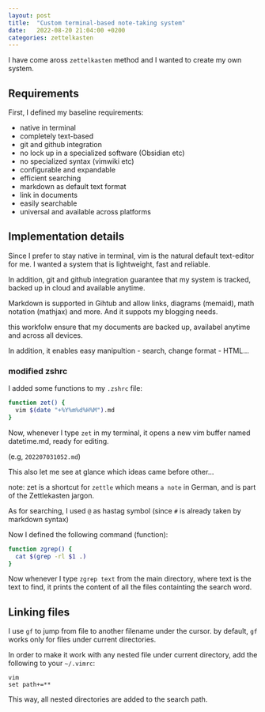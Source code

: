 ```yaml
---
layout: post
title:  "Custom terminal-based note-taking system"
date:   2022-08-20 21:04:00 +0200
categories: zettelkasten
---
```


I have come aross `zettelkasten` method and I wanted to create my own system.

## Requirements

First, I defined my baseline requirements:

* native in terminal
* completely text-based
* git and github integration
* no lock up in a specialized software (Obsidian etc)
* no specialized syntax (vimwiki etc)
* configurable and expandable
* efficient searching
* markdown as default text format
* link in documents
* easily searchable
* universal and available across platforms


## Implementation details 

Since I prefer to stay native in terminal, vim is the natural default text-editor for me. I wanted a system that is lightweight, fast and reliable.

In addition, git and github integration guarantee that my system is tracked, backed up in cloud and available anytime.

Markdown is supported in Gihtub and allow links, diagrams (memaid), math notation (mathjax) and more.
And it suppots my blogging needs.

this workfolw ensure that my documents are backed up, availabel anytime and across all devices.

In addition, it enables easy manipultion - search, change format - HTML...



### modified zshrc
I added some functions to my `.zshrc` file:

```bash
function zet() {
  vim $(date "+%Y%m%d%H%M").md
}
```

Now, whenever I type `zet` in my terminal, it opens a new vim buffer named datetime.md, ready for editing.

(e.g, `202207031052.md`)

This also let me see at glance which ideas came before other...

note: zet is a shortcut for `zettle` which means `a note` in German, and is part of the Zettlekasten jargon.


As for searching, I used `@` as hastag symbol (since `#` is already taken by markdown syntax)

Now I defined the following command (function): 

```bash
function zgrep() {
  cat $(grep -rl $1 .)
}
```

Now whenever I type `zgrep text` from the main directory, where text is the text to find, it prints the content of all the files containting the search word.



## Linking files

I use `gf` to jump from file to another filename under the cursor. by default, `gf` works only for files under current directories.

In order to make it work with any nested file under current directory, add the following to your `~/.vimrc`:

```vim
vim
set path+=**
```

This way, all nested directories are added to the search path.
